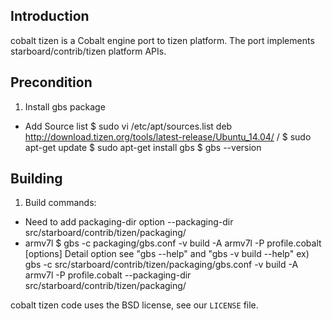 ## Introduction

cobalt tizen is a Cobalt engine port to tizen platform. The port
implements starboard/contrib/tizen platform APIs.

## Precondition

1. Install gbs package
  - Add Source list
    $ sudo vi /etc/apt/sources.list
      deb http://download.tizen.org/tools/latest-release/Ubuntu_14.04/ /
    $ sudo apt-get update
    $ sudo apt-get install gbs
    $ gbs --version

## Building

1. Build commands:
  - Need to add packaging-dir option
    --packaging-dir src/starboard/contrib/tizen/packaging/
  - armv7l
    $ gbs -c packaging/gbs.conf -v build -A armv7l -P profile.cobalt [options]
    Detail option see "gbs --help" and "gbs -v build --help"
    ex) gbs -c src/starboard/contrib/tizen/packaging/gbs.conf -v build -A armv7l -P profile.cobalt --packaging-dir src/starboard/contrib/tizen/packaging/

cobalt tizen code uses the BSD license, see our `LICENSE` file.
